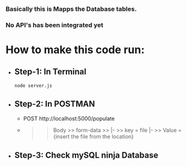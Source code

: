 ### Basically this is Mapps the Database tables.
### No API's has been integrated yet

# How to make this code run:
- ## Step-1: In Terminal
  ```
  node server.js
  ```
- ## Step-2: In POSTMAN
  - POST http://localhost:5000/populate
  - >> Body >> form-data >>
    |- >> key = file
    |- >> Value = {insert the file from the location}

 - ## Step-3: Check mySQL ninja Database
